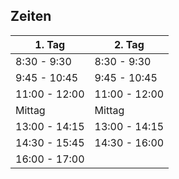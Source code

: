 ## Zeiten

| 1. Tag               | 2. Tag               |
|----------------------|----------------------|
|  8:30 - 9:30         |  8:30 - 9:30         |
|  9:45 - 10:45        |  9:45 - 10:45        |
| 11:00 - 12:00        | 11:00 - 12:00        |
|     Mittag           |     Mittag           |
| 13:00 - 14:15        | 13:00 - 14:15        |
| 14:30 - 15:45        | 14:30 - 16:00        |
| 16:00 - 17:00        |                      |
